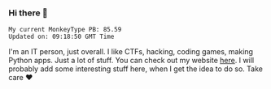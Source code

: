 ### Hi there 👋
<!-- PB START -->
```
My current MonkeyType PB: 85.59
Updated on: 09:18:50 GMT Time
```
<!-- PB END -->
I'm an IT person, just overall. I like CTFs, hacking, coding games, making Python apps. Just a lot of stuff.
You can check out my website [here](https://skill3472.github.io/).
I will probably add some interesting stuff here, when I get the idea to do so. Take care ❤️
